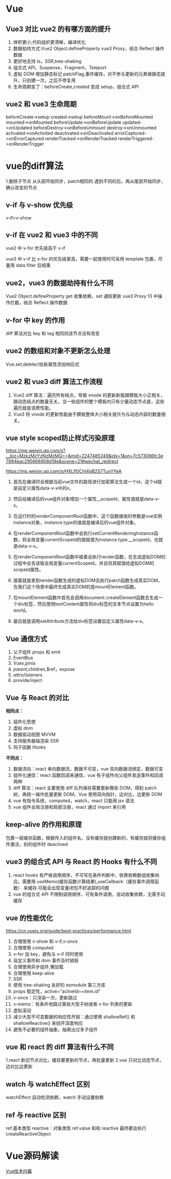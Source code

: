 # Vue

## Vue3 对比 vue2 的有哪方面的提升

1. 体积更小,代码组织更清晰，编译优化
2. 数据劫持方式:Vue2 Object.defineProperty vue3 Proxy，结合 Reflect 操作数据
3. 更好地支持 ts，SSR,tree-shaking
4. 组合式 API，Suspense，Fragment，Teleport
5. 虚拟 DOM 增加静态标记 patchFlag,事件缓存，对不参与更新的元素做静态提升，只创建一次，之后不停复用
6. 生命周期变了：beforeCreate,created 变成 setup，组合式 API

## vue2 和 vue3 生命周期

beforeCreate->setup
created->setup
beforeMount->onBeforeMounted
mounted->onMounted
beforeUpdate->onBeforeUpdate
updated->onUpdated
beforeDestroy->onBeforeUnmount
destroy->onUnmounted
activated->onActivited
deactivated->onDeactivated
errorCaptured->onErrorCaptured
renderTracked->onRenderTracked
renderTriggered->onRenderTrigger

# vue的diff算法

1.删除子节点
从头部开始同步，patch相同的
遇到不同的后，再从尾部开始同步，确认改变的节点

## v-if 与 v-show 优先级

v-if>v-show

## v-if 在 vue2 和 vue3 中的不同

vue2 中 v-for 优先级高于 v-if

vue3 中 v-if 比 v-for 的优先级更高，需要一起使用时可采用 template 包裹，尽量用 data.filter 后结果

## vue2，vue3 的数据劫持有什么不同

Vue2 Object.defineProperty get 收集依赖，set 通知更新
vue3 Proxy 13 中操作拦截，结合 Reflect 操作数据

## v-for 中 key 的作用

diff 算法对比 key 和 tag 相同则该节点没有改变

## vue2 的数组和对象不更新怎么处理

Vue.$set,$delete//给新属性添加响应式

## vue2 和 vue3 diff 算法工作流程

1. Vue2 diff 算法：遍历所有结点，导致 vnode 的更新新能跟模板大小正相关，跟动态结点的数量无关。当一些组件的整个模板内只有少量动态节点是，这些遍历就是浪费性能。
2. Vue3 将 vnode 的更新性能由于模板整体大小相关提升为与动态内容的数量相关。

## vue style scoped防止样式污染原理

<https://mp.weixin.qq.com/s?__biz=MzkzMzYzNzMzMQ==&mid=2247485249&idx=1&sn=7c573086fc3e7994eac295666908d18e&scene=21#wechat_redirect>

<https://mp.weixin.qq.com/s/HXLfl0ChI4pB2S7TuxVYeA>

1. 首先在编译时会根据当前vue文件的路径进行加密算法生成一个id，这个id就是自定义属性data-v-x中的x。

2. 然后给编译后的vue组件对象增加一个属性__scopeId，属性值就是data-v-x。

3. 在运行时的renderComponentRoot函数中，这个函数接收的参数是vue实例instance对象，instance.type的值就是编译后的vue组件对象。

4. 在renderComponentRoot函数中会执行setCurrentRenderingInstance函数，将全局变量currentScopeId的值赋值为instance.type.__scopeId，也就是data-v-x。

5. 在renderComponentRoot函数中接着会执行render函数，在生成虚拟DOM的过程中会去读取全局变量currentScopeId，并且将其赋值给虚拟DOM的scopeId属性。

6. 接着就是拿到render函数生成的虚拟DOM去执行patch函数生成真实DOM，在我们这个场景中最终生成真实DOM的是mountElement函数。

7. 在mountElement函数中首先会调用document.createElement函数去生成一个div标签，然后使用textContent属性将div标签的文本节点设置为hello world。

8. 最后就是调用setAttribute方法给div标签设置自定义属性data-v-x。

## Vue 通信方式

1. 父子组件 props 和 emit
2. EventBus
3. Vuex,pinia
4. $parent,$children,$ref，expose
5. $attrs/$listeners
6. provide/inject

## Vue 与 React 的对比

**相同点：**

1. 组件化思想
2. 虚拟 dom
3. 数据驱动视图 MVVM
4. 支持服务器端渲染 SSR
5. 钩子函数 Hooks

**不同点：**

1. 数据流向：react 单向数据流，数据不可变，vue 双向数据流绑定，数据可变
2. 组件化通信：react 函数回调来通信，vue 有子组件向父组件发送事件和回调两种
3. diff 算法：react 主要使用 diff 队列保存需要更新哪些 DOM，得到 patch 树，再统一操作批量更新 DOM。Vue 使用双向指针，边对比，边更新 DOM
4. vue 有指令系统，computed，watch，react 只能用 jsx 语法
5. vue 组件全局注册和局部注册，react 通过 import 来引用

## keep-alive 的作用和原理

包裹一层缓存函数，根据传入的组件名，没有缓存就创建新的，有缓存就将缓存组件激活，别的组件时 deactived

## vue3 的组合式 API 与 React 的 Hooks 有什么不同

1. react hooks 有严格调用顺序，不可写在条件判断中，依靠依赖数组收集响应。需要用 useMemo(缓存函数计算结果),useCallback（缓存事件调用函数） 来缓存.可能会出现变量闭包不好追踪的问题
2. vue 的组合式 API 不限制调用顺序，可有条件调用，自动收集依赖，无需手动缓存

## vue 的性能优化

<https://cn.vuejs.org/guide/best-practices/performance.html>

1. 合理使用 v-show 和 v-if,v-once
2. 合理使用 computed
3. v-for 加 key，避免与 v-if 同时使用
4. 自定义事件和 dom 事件及时销毁
5. 合理使用异步组件,懒加载
6. 合理使用 keep-alive
7. SSR
8. 使用 tree-shaking 友好的 esmodule 第三方库
9. props 稳定性，active="activeId==item.id"
10. v-once：只渲染一次，更新跳过
11. v-memo：有条件地跳过某些大型子树或者 v-for 列表的更新
12. 虚拟滚动
13. 减少大型不可变数据的响应性开销：通过使用 shallowRef() 和 shallowReactive() 来绕开深度响应
14. 避免不必要的组件抽象，抽离出过多子组件

## vue 和 react 的 diff 算法有什么不同

1.react 新旧节点对比，缓存要更新的节点，再批量更新
2.vue 只对比动态节点，边对比边更新

## watch 与 watchEffect 区别

watchEffect 自动检测依赖，watch 手动设置依赖

## ref 与 reactive 区别

ref:基本类型
reactive：对象类型
ref.value 和和 reactive 最终都会执行 createReactiveObject

# Vue源码解读

[Vue技术内幕](#/books/vue3.md)
